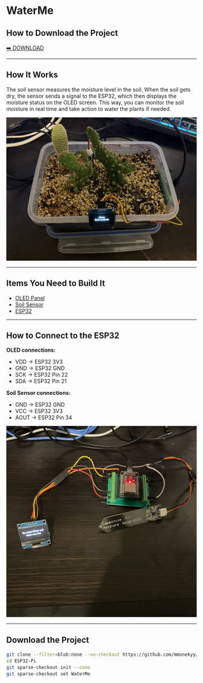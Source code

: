 # WaterMe

## How to Download the Project  
[➡️ DOWNLOAD](#download-the-project)

---

## How It Works  
The soil sensor measures the moisture level in the soil. When the soil gets dry, the sensor sends a signal to the ESP32, which then displays the moisture status on the OLED screen. This way, you can monitor the soil moisture in real time and take action to water the plants if needed.

![System with cactus](imgs/screen2.png)

---

## Items You Need to Build It  
- [OLED Panel](https://pl.aliexpress.com/item/1005006127524245.html?spm=a2g0o.order_list.order_list_main.147.5ba21c24c2UhEE&gatewayAdapt=glo2pol)  
- [Soil Sensor](https://pl.aliexpress.com/item/1005008094581948.html?spm=a2g0o.order_list.order_list_main.35.5ba21c24c2UhEE&gatewayAdapt=glo2pol)  
- [ESP32](https://pl.aliexpress.com/item/1005006128432036.html?spm=a2g0o.productlist.main.2.751fccIvccIvG3&algo_pvid=74354bc7-a9b5-4c25-96ca-83337bb5ec19&algo_exp_id=74354bc7-a9b5-4c25-96ca-83337bb5ec19-1&pdp_ext_f=%7B%22order%22%3A%22437%22%2C%22eval%22%3A%221%22%7D&pdp_npi=4%40dis%21PLN%218.90%218.24%21%21%2117.21%2115.93%21%40211b80e117520577387293281e5c3b%2112000046958263336%21sea%21PL%212735011418%21X&curPageLogUid=4JMtoDKPQxpF&utparam-url=scene%3Asearch%7Cquery_from%3A)  

---

## How to Connect to the ESP32

**OLED connections:**  
- VDD → ESP32 3V3  
- GND → ESP32 GND  
- SCK → ESP32 Pin 22  
- SDA → ESP32 Pin 21  

**Soil Sensor connections:**  
- GND → ESP32 GND  
- VCC → ESP32 3V3  
- AOUT → ESP32 Pin 34  

![Connection Diagram](imgs/screen1.jpg)

---

## Download the Project

```bash
git clone --filter=blob:none --no-checkout https://github.com/mmonekyy/ESP32-Pi.git
cd ESP32-Pi
git sparse-checkout init --cone
git sparse-checkout set WaterMe
```
